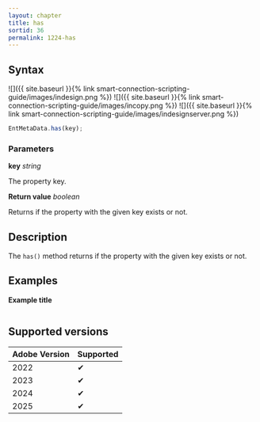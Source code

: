 ```yaml
---
layout: chapter
title: has
sortid: 36
permalink: 1224-has
---
```


## Syntax

![]({{ site.baseurl }}{% link smart-connection-scripting-guide/images/indesign.png %}) ![]({{ site.baseurl }}{% link smart-connection-scripting-guide/images/incopy.png %}) ![]({{ site.baseurl }}{% link smart-connection-scripting-guide/images/indesignserver.png %})

```javascript
EntMetaData.has(key);
```

### Parameters

**key** _string_

The property key.

**Return value** _boolean_

Returns if the property with the given key exists or not.

## Description

The `has()` method returns if the property with the given key exists or not.

## Examples

**Example title**

```javascript

```

## Supported versions

| Adobe Version | Supported |
| ------------- | --------- |
| 2022          | ✔         |
| 2023          | ✔         |
| 2024          | ✔         |
| 2025          | ✔         |
